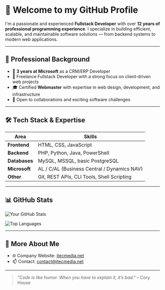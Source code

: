 # 👋 Welcome to my GitHub Profile

I'm a passionate and experienced **Fullstack Developer** with over **12 years of professional programming experience**. I specialize in building efficient, scalable, and maintainable software solutions — from backend systems to modern web applications.

---

## 💼 Professional Background

- 🏢 **3 years at Microsoft** as a CRM/ERP Developer  
- 🔧 Freelance Fullstack Developer with a strong focus on client-driven web projects  
- 🎓 Certified **Webmaster** with expertise in web design, development, and infrastructure  
- 🤝 Open to collaborations and exciting software challenges  

---

## 🛠️ Tech Stack & Expertise

| Area           | Skills                                                                 |
|----------------|------------------------------------------------------------------------|
| **Frontend**   | HTML, CSS, JavaScript                                                  |
| **Backend**    | PHP, Python, Java, PowerShell                                          |
| **Databases**  | MySQL, MSSQL, basic PostgreSQL                                         |
| **Microsoft**  | AL / C/AL (Business Central / Dynamics NAV)                            |
| **Other**      | Git, REST APIs, CLI Tools, Shell Scripting                             |

---

## 📊 GitHub Stats

![Your GitHub Stats](https://github-readme-stats.vercel.app/api?username=YOUR_USERNAME&show_icons=true&theme=default)

![Top Languages](https://github-readme-stats.vercel.app/api/top-langs/?username=YOUR_USERNAME&layout=compact&theme=default)

---

## 🔗 More About Me

- 🌐 Company Website: [itecmedia.net](https://itecmedia.net)
- 📫 Contact: contact@itecmedia.net

---

> _"Code is like humor. When you have to explain it, it’s bad."_ – Cory House
